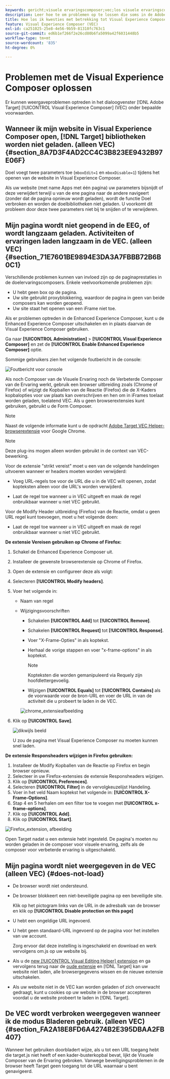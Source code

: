 ```yaml
---
keywords: gericht;visuele ervaringscomposer;vec;los visuele ervaringscomposer problemen op;het oplossen van problemen;tls;tls 1.2
description: Leer hoe te om problemen op te lossen die soms in de Adobe voorkomen [!DNL Target] Visual Experience Composer (VEC) onder bepaalde omstandigheden.
title: Hoe los ik kwesties met betrekking tot Visual Experience Composer problemen op?
feature: Visual Experience Composer (VEC)
exl-id: ca251025-25e8-4e56-9b59-81310fc763c1
source-git-commit: ed6b1ef266f2e26cd80b6fa5099a42f6031448b5
workflow-type: tm+mt
source-wordcount: '835'
ht-degree: 0%

---
```


# Problemen met de Visual Experience Composer oplossen

Er kunnen weergaveproblemen optreden in het dialoogvenster [!DNL Adobe Target] [!UICONTROL Visual Experience Composer] (VEC) onder bepaalde voorwaarden.

## Wanneer ik mijn website in Visual Experience Composer open, [!DNL Target] bibliotheken worden niet geladen. (alleen VEC) {#section_8A7D3F4AD2CC4C3B823EE9432B97E06F}

Doel voegt twee parameters toe (`mboxEdit=1` en `mboxDisable=1`) tijdens het openen van de website in Visual Experience Composer.

Als uw website (met name Apps met één pagina) uw parameters bijsnijdt of deze verwijdert terwijl u van de ene pagina naar de andere navigeert (zonder dat de pagina opnieuw wordt geladen), wordt de functie Doel verbroken en worden de doelbibliotheken niet geladen.
U voorkomt dit probleem door deze twee parameters niet bij te snijden of te verwijderen.

## Mijn pagina wordt niet geopend in de EEG, of wordt langzaam geladen. Activiteiten of ervaringen laden langzaam in de VEC. (alleen VEC) {#section_71E7601BE9894E3DA3A7FBBB72B6B0C1}

Verschillende problemen kunnen van invloed zijn op de paginaprestaties in de doelervaringscomposers. Enkele veelvoorkomende problemen zijn:

* U hebt geen box op de pagina.
* Uw site gebruikt proxyblokkering, waardoor de pagina in geen van beide composers kan worden geopend.
* Uw site staat het openen van een iFrame niet toe.

Als er problemen optreden in de Enhanced Experience Composer, kunt u de Enhanced Experience Composer uitschakelen en in plaats daarvan de Visual Experience Composer gebruiken.

Ga naar **[!UICONTROL Administration]** > **[!UICONTROL Visual Experience Composer]** en zet de **[!UICONTROL Enable Enhanced Experience Composer]** optie.

Sommige gebruikers zien het volgende foutbericht in de console:

![Foutbericht voor console](/help/main/c-experiences/c-visual-experience-composer/r-troubleshoot-composer/assets/console_error_message.jpg)

Als noch Composer van de Visuele Ervaring noch de Verbeterde Composer van de Ervaring werkt, gebruik een browser uitbreiding zoals (Chrome of Firefox) of wijzigt de Kopballen van de Reactie (Firefox) die de X-Kaders kopbalopties voor uw plaats kan overschrijven en hen om in iFrames toelaat worden geladen, toelatend VEC. Als u geen browserextensies kunt gebruiken, gebruikt u de Form Composer.

>[!NOTE]
>
>Naast de volgende informatie kunt u de opdracht [Adobe Target VEC Helper-browserextensie](/help/main/c-experiences/c-visual-experience-composer/r-troubleshoot-composer/vec-helper-browser-extension.md) voor Google Chrome.


>[!NOTE]
>
>Deze plug-ins mogen alleen worden gebruikt in de context van VEC-bewerking.
>
>Voor de extensie &quot;strikt vereist&quot; moet u een van de volgende handelingen uitvoeren wanneer er headers moeten worden verwijderd:
>
>* Voeg URL-regels toe voor de URL die u in de VEC wilt openen, zodat kopteksten alleen voor die URL&#39;s worden verwijderd.
>
>* Laat de regel toe wanneer u in VEC uitgeeft en maak de regel onbruikbaar wanneer u niet VEC gebruikt.
>
>Voor de Modify Header uitbreiding (Firefox) van de Reactie, omdat u geen URL regel kunt toevoegen, moet u het volgende doen:
>
>* Laat de regel toe wanneer u in VEC uitgeeft en maak de regel onbruikbaar wanneer u niet VEC gebruikt.


**De extensie Vereisen gebruiken op Chrome of Firefox:**

1. Schakel de Enhanced Experience Composer uit.
1. Installeer de gewenste browserextensie op Chrome of Firefox.
1. Open de extensie en configureer deze als volgt:
1. Selecteren **[!UICONTROL Modify headers]**.
1. Voer het volgende in:

   * Naam van regel
   * Wijzigingsvoorschriften

      * Schakelen **[!UICONTROL Add]** tot **[!UICONTROL Remove]**.
      * Schakelen **[!UICONTROL Request]** tot **[!UICONTROL Response]**.
      * Voer &quot;X-Frame-Opties&quot; in als koptekst.
      * Herhaal de vorige stappen en voer &quot;x-frame-options&quot; in als koptekst.

         >[!NOTE]
         >
         >Kopteksten die worden gemanipuleerd via Requely zijn hoofdlettergevoelig.

      * Wijzigen **[!UICONTROL Equals]** tot **[!UICONTROL Contains]** als de voorwaarde voor de bron-URL en voer de URL in van de activiteit die u probeert te laden in de VEC.

      ![chrome_extensieafbeelding](assets/chrome_extension.png)


1. Klik op **[!UICONTROL Save]**.

   ![dikwijls beeld](assets/requestly.png)

   U zou de pagina met Visual Experience Composer nu moeten kunnen snel laden.

**De extensie Responsheaders wijzigen in Firefox gebruiken:**

1. Installeer de Modify Kopballen van de Reactie op Firefox en begin browser opnieuw.
1. Selecteer in uw Firefox-extensies de extensie Responsheaders wijzigen.
1. Klik op **[!UICONTROL Preferences]**.
1. Selecteren **[!UICONTROL Filter]** in de vervolgkeuzelijst Handeling.
1. Voer in het veld Naam koptekst het volgende in: **[!UICONTROL X-Frame-Options]**.
1. Stap 4 en 5 herhalen om een filter toe te voegen met **[!UICONTROL x-frame-options]**.
1. Klik op **[!UICONTROL Add]**.
1. Klik op **[!UICONTROL Start]**.

![Firefox_extension, afbeelding](assets/firefox_extension.png)

Open Target nadat u een extensie hebt ingesteld. De pagina&#39;s moeten nu worden geladen in de composer voor visuele ervaring, zelfs als de composer voor verbeterde ervaring is uitgeschakeld.

## Mijn pagina wordt niet weergegeven in de VEC (alleen VEC) {#does-not-load}

* De browser wordt niet ondersteund.
* De browser blokkeert een niet-beveiligde pagina op een beveiligde site.

   Klik op het pictogram links van de URL in de adresbalk van de browser en klik op **[!UICONTROL Disable protection on this page]**
* U hebt een ongeldige URL ingevoerd.
* U hebt geen standaard-URL ingevoerd op de pagina voor het instellen van uw account.

   Zorg ervoor dat deze instelling is ingeschakeld en download en werk vervolgens om.js op uw website bij.

* Als u de [new [!UICONTROL Visual Editing Helper] extension](/help/main/c-experiences/c-visual-experience-composer/r-troubleshoot-composer/visual-editing-helper-extension.md) en ga vervolgens terug naar de [oude extensie](/help/main/c-experiences/c-visual-experience-composer/r-troubleshoot-composer/vec-helper-browser-extension.md) en [!DNL Target] kan uw website niet laden, alle browsergegevens wissen en de nieuwe extensie uitschakelen.

* Als uw website niet in de VEC kan worden geladen of zich onverwacht gedraagt, kunt u cookies op uw website in de browser accepteren voordat u de website probeert te laden in [!DNL Target].

## De VEC wordt verbroken weergegeven wanneer ik de modus Bladeren gebruik. (alleen VEC) {#section_FA2A18E8FD6A4274B2E395DBAA2FB407}

Wanneer het gebruiken doorbladert wijze, als u tot een URL toegang hebt die target.js niet heeft of een kader-busterkopbal bevat, lijkt de Visuele Composer van de Ervaring gebroken. Vanwege beveiligingsproblemen in de browser heeft Target geen toegang tot de URL waarnaar u bent genavigeerd.
